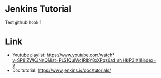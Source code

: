 # Jenkins Tutorial

Test github hook 1



# Link

* Youtube playlist: https://www.youtube.com/watch?v=SP8iZWKJNnQ&list=PLS1QulWo1RIbY8xXPqz6ad_sNHkIP3IXI&index=9
* Doc tutorial: https://www.jenkins.io/doc/tutorials/
